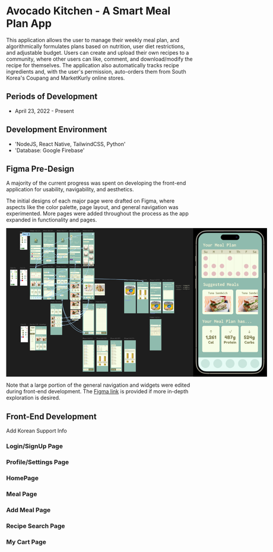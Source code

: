 # Avocado Kitchen - A Smart Meal Plan App

This application allows the user to manage their weekly meal plan, and algorithmically formulates plans based on nutrition, user diet restrictions, and adjustable budget. Users can create and upload their own recipes to a community, where other users can like, comment, and download/modify the recipe for themselves. The application also automatically tracks recipe ingredients and, with the user's permission, auto-orders them from South Korea's Coupang and MarketKurly online stores. 

## Periods of Development  
- April 23, 2022 - Present

## Development Environment  
- 'NodeJS, React Native, TailwindCSS, Python' 
- 'Database: Google Firebase'

## Figma Pre-Design

A majority of the current progress was spent on developing the front-end application for usability, navigability, and aesthetics. 

The initial designs of each major page were drafted on Figma, where aspects like the color palette, page layout, and general navigation was experimented. More pages were added throughout the process as the app expanded in functionality and pages. 

<div style="display: flex">
   <img src="readmeimages/figma1.png" height=400 width=600>
   <img src="readmeimages/figma2.png" height=400 width=200>
</div>

Note that a large portion of the general navigation and widgets were edited during front-end development. The [Figma link](https://www.figma.com/design/Eqfgi0TAOecSLGTEpJMXLM/Meal-Plan-App?node-id=0-1&p=f&t=kHnIiwVHbvht7x5v-0) is provided if more in-depth exploration is desired. 

## Front-End Development

Add Korean Support Info

### Login/SignUp Page

### Profile/Settings Page

### HomePage

### Meal Page

### Add Meal Page

### Recipe Search Page

### My Cart Page

